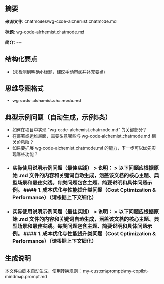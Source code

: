 ## 摘要

**来源文件**: chatmodes\wg-code-alchemist.chatmode.md

**标题**: wg-code-alchemist.chatmode.md

**简介**: ---

## 结构化要点

- (未检测到明确小标题，建议手动审阅并补充要点)

## 思维导图格式

- wg-code-alchemist.chatmode.md

## 典型示例问题（自动生成，示例5条）

- 如何在项目中实现 "wg-code-alchemist.chatmode.md" 的关键部分？
- 在部署或运维层面，需要注意哪些与 wg-code-alchemist.chatmode.md 相关的风险？
- 如果要扩展 wg-code-alchemist.chatmode.md 的能力，下一步可以优先实现哪些功能？
- ### 实际使用说明示例问题（最佳实践）  > **说明：** > 以下问题应根据原始 .md 文件的内容和关键词自动生成，涵盖该文档的核心主题、典型场景和最佳实践。每类问题包含主题、简要说明和具体问题示例。  #### 1. 成本优化与性能提升类问题（Cost Optimization & Performance）（请根据上下文细化）
- ### 实际使用说明示例问题（最佳实践）  > **说明：** > 以下问题应根据原始 .md 文件的内容和关键词自动生成，涵盖该文档的核心主题、典型场景和最佳实践。每类问题包含主题、简要说明和具体问题示例。  #### 1. 成本优化与性能提升类问题（Cost Optimization & Performance）（请根据上下文细化）

## 生成说明

本文件由脚本自动生成，使用转换规则： my-custom\prompts\my-copilot-mindmap.prompt.md
